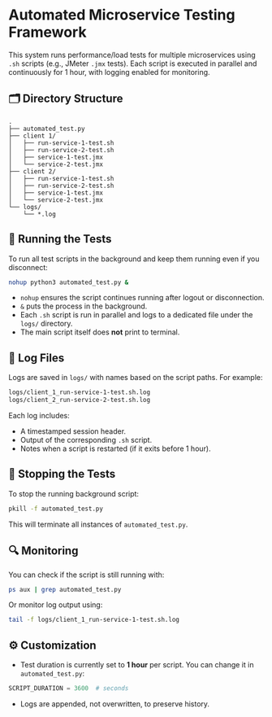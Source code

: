 # Automated Microservice Testing Framework

This system runs performance/load tests for multiple microservices using `.sh` scripts (e.g., JMeter `.jmx` tests). Each script is executed in parallel and continuously for 1 hour, with logging enabled for monitoring.

## 🗂 Directory Structure

```
.
├── automated_test.py
├── client 1/
│   ├── run-service-1-test.sh
│   ├── run-service-2-test.sh
│   ├── service-1-test.jmx
│   └── service-2-test.jmx
├── client 2/
│   ├── run-service-1-test.sh
│   ├── run-service-2-test.sh
│   ├── service-1-test.jmx
│   └── service-2-test.jmx
└── logs/
    └── *.log
```

## 🚀 Running the Tests

To run all test scripts in the background and keep them running even if you disconnect:

```bash
nohup python3 automated_test.py &
```

- `nohup` ensures the script continues running after logout or disconnection.
- `&` puts the process in the background.
- Each `.sh` script is run in parallel and logs to a dedicated file under the `logs/` directory.
- The main script itself does **not** print to terminal.

## 🧪 Log Files

Logs are saved in `logs/` with names based on the script paths. For example:

```bash
logs/client_1_run-service-1-test.sh.log
logs/client_2_run-service-2-test.sh.log
```

Each log includes:

- A timestamped session header.
- Output of the corresponding `.sh` script.
- Notes when a script is restarted (if it exits before 1 hour).

## 🛑 Stopping the Tests

To stop the running background script:

```bash
pkill -f automated_test.py
```

This will terminate all instances of `automated_test.py`.

## 🔍 Monitoring

You can check if the script is still running with:

```bash
ps aux | grep automated_test.py
```

Or monitor log output using:

```bash
tail -f logs/client_1_run-service-1-test.sh.log
```

## ⚙️ Customization

- Test duration is currently set to **1 hour** per script. You can change it in `automated_test.py`:

```python
SCRIPT_DURATION = 3600  # seconds
```

- Logs are appended, not overwritten, to preserve history.
